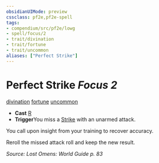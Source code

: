 ```yaml
---
obsidianUIMode: preview
cssclass: pf2e,pf2e-spell
tags:
- compendium/src/pf2e/lowg
- spell/focus/2
- trait/divination
- trait/fortune
- trait/uncommon
aliases: ["Perfect Strike"]
---
```

# Perfect Strike *Focus 2*   
[divination](../../rules/traits/divination.md)  [fortune](../../rules/traits/fortune.md)  [uncommon](../../rules/traits/uncommon.md)  

- **Cast** [R](../../rules/core-rulebook/chapter-9-playing-the-game.md#Actions "Reaction") 
- **Trigger**You miss a [Strike](../../rules/actions/strike.md) with an unarmed attack.

You call upon insight from your training to recover accuracy.

Reroll the missed attack roll and keep the new result.

*Source: Lost Omens: World Guide p. 83*